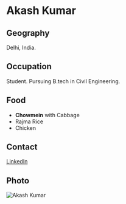 # Akash Kumar

## Geography
Delhi, India.

## Occupation
Student. Pursuing B.tech in Civil Engineering.

## Food

- **Chowmein** with Cabbage
- Rajma Rice
- Chicken

## Contact
[LinkedIn](https://www.linkedin.com/in/akash-kumar-6286061a4/)

## Photo
<img src="https://media-exp1.licdn.com/dms/image/C4D03AQEOgbJj8Ung7A/profile-displayphoto-shrink_800_800/0?e=1599091200&v=beta&t=qSoouADgTNzwRpnHWpsqWN3sNd3tlznrs7QZuX__3uM" alt="Akash Kumar" align="middle">
